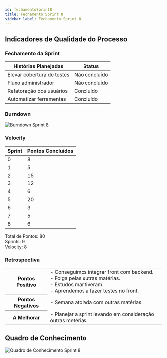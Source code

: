 ```yaml
---
id: fechamentoSprint8
title: Fechamento Sprint 8
sidebar_label: Fechamento Sprint 8
---
```


## Indicadores de Qualidade do Processo

### Fechamento da Sprint

| Histórias Planejadas | Status |
|----------------------|--------|
| Elevar cobertura de testes | Não concluído |
| Fluxo administrador | Não concluído |
| Refatoração dos usuários | Concluído |
| Automatizar ferramentas | Concluído |

### Burndown

![Burndown Sprint 8](https://raw.githubusercontent.com/fga-eps-mds/2020.1-Conecta-Ensina-Wiki/master/website/static/img/sprints/burndown_sprint8.png)

### Velocity

| Sprint | Pontos Concluídos |
|--------|-------------------|
| 0 | 8 |
| 1 | 5 |
| 2 | 15 |
| 3 | 12 |
| 4 | 6 |
| 5 | 20 |
| 6 | 3 |
| 7 | 5 |
| 8 | 6 |

Total de Pontos: 80 <br>
Sprints: 9 <br>
Velocity: 8 <br>

### Retrospectiva

<table>
<tr>

<th> Pontos Positivo  </th>
<td>
- Conseguimos integrar front com backend. <br>
- Folga pelas outras matérias. <br>
- Estudos mantiveram. <br>
- Aprendemos a fazer testes no front. <br>
</td>
</tr>

<tr>
<th> Pontos Negativos </th>
<td>
- Semana atolada com outras matérias. <br>
</td>
</tr>

<tr>
<th> A Melhorar </th>
<td>
- Planejar a sprint levando em consideração outras metérias. <br>
</td>
</tr>
</table>

## Quadro de Conhecimento

![Quadro de Conhecimento Sprint 8](https://raw.githubusercontent.com/fga-eps-mds/2020.1-Conecta-Ensina-Wiki/master/website/static/img/sprints/quadro_de_conhecimento_sprint8.png)

